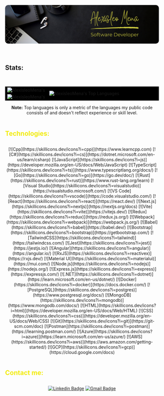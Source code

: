 <section>
  <img src="./assets/images/banner.png" alt="Banner" style="border-radius: 10px;">
</section>

<br/>

<br/>
<h2>Stats:</h2>
<br/>
<div align="center">
<table cellpadding="0" bgcolor="#0000">
    <tbody>
        <tr>
            <td rowspan=2 >
              <img alt="AlexisleoMena's" src="https://github-readme-streak-stats.herokuapp.com?user=AlexisleoMena&theme=yellowdark&hide_border=true&card_width=420" height="200px" width="400px"/>
            </td>
            <td rowspan=4 align="center">
              <img alt="AlexisleoMena's Top Languages" src="https://github-readme-stats-git-masterrstaa-rickstaa.vercel.app/api/top-langs/?username=AlexisleoMena&layout=donut-vertical&theme=highcontrast&border_color=0000&langs_count=12&custom_title=&nbsp;&nbsp;&nbsp;&nbsp;&nbsp;&nbsp;&nbsp;Most%20Used%20Languages" height="410px" />
            </td>
        </tr>
        <tr></tr>
        <tr>
            <td rowspan=2 align="center">
              <img alt="AlexisleoMena's" src="https://github-readme-stats-git-masterrstaa-rickstaa.vercel.app/api?username=AlexisleoMena&theme=highcontrast&border_color=0000&count_private=true&custom_title=Alexisleo's%20GitHub%20Stats&card_width=420" height="200px" width="400px"/>
            </td>
        </tr>
    </tbody>
</table>
<b >Note:</b> Top languages is only a metric of the languages my public code consists of and doesn't reflect experience or skill level.
</div>

<br/>

<h2 style="color: #F2EB09; margin-bottom: 30px">Technologies:</h2>
<div align="center">
[![Cpp](https://skillicons.dev/icons?i=cpp)](https://www.learncpp.com)  
[![C#](https://skillicons.dev/icons?i=cs)](https://dotnet.microsoft.com/en-us/learn/csharp)  
[![JavaScript](https://skillicons.dev/icons?i=js)](https://developer.mozilla.org/en-US/docs/Web/JavaScript)  
[![TypeScript](https://skillicons.dev/icons?i=ts)](https://www.typescriptlang.org/docs/)  
[![Go](https://skillicons.dev/icons?i=go)](https://go.dev/doc/)  
[![Rust](https://skillicons.dev/icons?i=rust)](https://www.rust-lang.org/learn)  
[![Visual Studio](https://skillicons.dev/icons?i=visualstudio)](https://visualstudio.microsoft.com/)  
[![VS Code](https://skillicons.dev/icons?i=vscode)](https://code.visualstudio.com/)  
[![React](https://skillicons.dev/icons?i=react)](https://react.dev/)  
[![Next.js](https://skillicons.dev/icons?i=nextjs)](https://nextjs.org/docs)  
[![Vite](https://skillicons.dev/icons?i=vite)](https://vitejs.dev/)  
[![Redux](https://skillicons.dev/icons?i=redux)](https://redux.js.org/)  
[![Webpack](https://skillicons.dev/icons?i=webpack)](https://webpack.js.org/)  
[![Babel](https://skillicons.dev/icons?i=babel)](https://babel.dev/)  
[![Bootstrap](https://skillicons.dev/icons?i=bootstrap)](https://getbootstrap.com/)  
[![TailwindCSS](https://skillicons.dev/icons?i=tailwind)](https://tailwindcss.com/)  
[![Jest](https://skillicons.dev/icons?i=jest)](https://jestjs.io/)  
[![Angular](https://skillicons.dev/icons?i=angular)](https://angular.io/)  
[![RxJS](https://skillicons.dev/icons?i=reactivex)](https://rxjs.dev/)  
[![Material UI](https://skillicons.dev/icons?i=materialui)](https://mui.com/)  
[![Node.js](https://skillicons.dev/icons?i=nodejs)](https://nodejs.org/)  
[![Express.js](https://skillicons.dev/icons?i=express)](https://expressjs.com/)  
[![.NET](https://skillicons.dev/icons?i=dotnet)](https://learn.microsoft.com/en-us/dotnet/)  
[![Docker](https://skillicons.dev/icons?i=docker)](https://docs.docker.com/)  
[![PostgreSQL](https://skillicons.dev/icons?i=postgres)](https://www.postgresql.org/docs/)  
[![MongoDB](https://skillicons.dev/icons?i=mongodb)](https://www.mongodb.com/docs/)  
[![HTML](https://skillicons.dev/icons?i=html)](https://developer.mozilla.org/en-US/docs/Web/HTML)  
[![CSS](https://skillicons.dev/icons?i=css)](https://developer.mozilla.org/en-US/docs/Web/CSS)  
[![Git](https://skillicons.dev/icons?i=git)](https://git-scm.com/doc)  
[![Postman](https://skillicons.dev/icons?i=postman)](https://learning.postman.com/)  
[![Azure](https://skillicons.dev/icons?i=azure)](https://learn.microsoft.com/en-us/azure/)  
[![AWS](https://skillicons.dev/icons?i=aws)](https://aws.amazon.com/getting-started/)  
[![GCP](https://skillicons.dev/icons?i=gcp)](https://cloud.google.com/docs)  
</div>  

<br/>

<h2 style="color: #F2EB09; margin-bottom: 30px">Contact me:</h2>
<div align="center">

[![Linkedin Badge](https://img.shields.io/badge/-Alexis%20Leonardo%20Mena-blue?style=flat-square&logo=Linkedin&logoColor=white&link=https://www.linkedin.com/in/alexis-leonardo-mena/)](https://www.linkedin.com/in/alexis-leonardo-mena/)
[![Gmail Badge](https://img.shields.io/badge/-alexismena2690@gmail.com-c14438?style=flat-square&logo=Gmail&logoColor=white&link=mailto:alexismena2690@gmail.com)](mailto:alexismena2690@gmail.com)
</div>  
